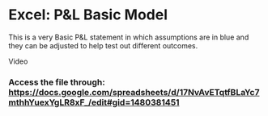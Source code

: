# Excel: P&L Basic Model
This is a very Basic P&L statement in which assumptions are in blue and they can be adjusted to help test out different outcomes.

Video

### Access the file through: https://docs.google.com/spreadsheets/d/17NvAvETqtfBLaYc7mthhYuexYgLR8xF_/edit#gid=1480381451

